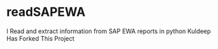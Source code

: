 # readSAPEWA
I
Read and extract information from SAP EWA reports in python
Kuldeep Has Forked This Project
